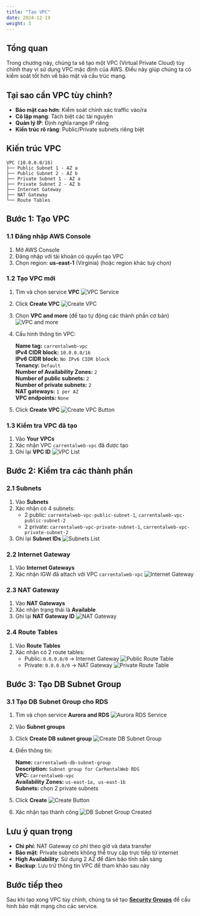 ```yaml
---
title: "Tạo VPC"
date: 2024-12-19
weight: 3
---
```


## Tổng quan

Trong chương này, chúng ta sẽ tạo một VPC (Virtual Private Cloud) tùy chỉnh thay vì sử dụng VPC mặc định của AWS. Điều này giúp chúng ta có kiểm soát tốt hơn về bảo mật và cấu trúc mạng.

## Tại sao cần VPC tùy chỉnh?

- **Bảo mật cao hơn**: Kiểm soát chính xác traffic vào/ra
- **Cô lập mạng**: Tách biệt các tài nguyên
- **Quản lý IP**: Định nghĩa range IP riêng
- **Kiến trúc rõ ràng**: Public/Private subnets riêng biệt

## Kiến trúc VPC

```
VPC (10.0.0.0/16)
├── Public Subnet 1 - AZ a
├── Public Subnet 2 - AZ b
├── Private Subnet 1 - AZ a
├── Private Subnet 2 - AZ b
├── Internet Gateway
├── NAT Gateway
└── Route Tables
```

## Bước 1: Tạo VPC

### 1.1 Đăng nhập AWS Console
1. Mở AWS Console
2. Đăng nhập với tài khoản có quyền tạo VPC
3. Chọn region: **us-east-1** (Virginia) (hoặc region khác tuỳ chọn)

### 1.2 Tạo VPC mới
1. Tìm và chọn service **VPC**
![VPC Service](/images/003/01.png)
2. Click **Create VPC**
![Create VPC](/images/003/02.png)
3. Chọn **VPC and more** (để tạo tự động các thành phần cơ bản)
![VPC and more](/images/003/03.png)
4. Cấu hình thông tin VPC:

    **Name tag:** `carrentalweb-vpc`  
    **IPv4 CIDR block:** `10.0.0.0/16`  
    **IPv6 CIDR block:** `No IPv6 CIDR block`  
    **Tenancy:** `Default`  
    **Number of Availability Zones:** `2`  
    **Number of public subnets:** `2`  
    **Number of private subnets:** `2`  
    **NAT gateways:** `1 per AZ`  
    **VPC endpoints:** `None`

5. Click **Create VPC**
![Create VPC Button](/images/003/04.png)

### 1.3 Kiểm tra VPC đã tạo
1. Vào **Your VPCs**
2. Xác nhận VPC `carrentalweb-vpc` đã được tạo
3. Ghi lại **VPC ID**
![VPC List](/images/003/05.png)

## Bước 2: Kiểm tra các thành phần

### 2.1 Subnets
1. Vào **Subnets**
2. Xác nhận có 4 subnets:
   - 2 public: `carrentalweb-vpc-public-subnet-1`, `carrentalweb-vpc-public-subnet-2`
   - 2 private: `carrentalweb-vpc-private-subnet-1`, `carrentalweb-vpc-private-subnet-2`
3. Ghi lại **Subnet IDs**
![Subnets List](/images/003/06.png)

### 2.2 Internet Gateway
1. Vào **Internet Gateways**
2. Xác nhận IGW đã attach với VPC `carrentalweb-vpc`
![Internet Gateway](/images/003/07.png)

### 2.3 NAT Gateway
1. Vào **NAT Gateways**
2. Xác nhận trạng thái là **Available**
3. Ghi lại **NAT Gateway ID**
![NAT Gateway](/images/003/08.png)

### 2.4 Route Tables
1. Vào **Route Tables**
2. Xác nhận có 2 route tables:
   - Public: `0.0.0.0/0` → Internet Gateway
   ![Public Route Table](/images/003/09.png)
   - Private: `0.0.0.0/0` → NAT Gateway
   ![Private Route Table](/images/003/10.png)

## Bước 3: Tạo DB Subnet Group

### 3.1 Tạo DB Subnet Group cho RDS
1. Tìm và chọn service **Aurora and RDS**
![Aurora RDS Service](/images/003/11.png)
2. Vào **Subnet groups**
3. Click **Create DB subnet group**
![Create DB Subnet Group](/images/003/12.png)
4. Điền thông tin:

    **Name:** `carrentalweb-db-subnet-group`  
    **Description:** `Subnet group for CarRentalWeb RDS`  
    **VPC:** `carrentalweb-vpc`  
    **Availability Zones:** `us-east-1a, us-east-1b`  
    **Subnets:** chọn 2 private subnets

5. Click **Create**
![Create Button](/images/003/13.png)
6. Xác nhận tạo thành công
![DB Subnet Group Created](/images/003/14.png)

## Lưu ý quan trọng

- **Chi phí**: NAT Gateway có phí theo giờ và data transfer
- **Bảo mật**: Private subnets không thể truy cập trực tiếp từ internet
- **High Availability**: Sử dụng 2 AZ để đảm bảo tính sẵn sàng
- **Backup**: Lưu trữ thông tin VPC để tham khảo sau này

## Bước tiếp theo

Sau khi tạo xong VPC tùy chỉnh, chúng ta sẽ tạo **[Security Groups](../4-Tao-Security-Groups/)** để cấu hình bảo mật mạng cho các service. 
